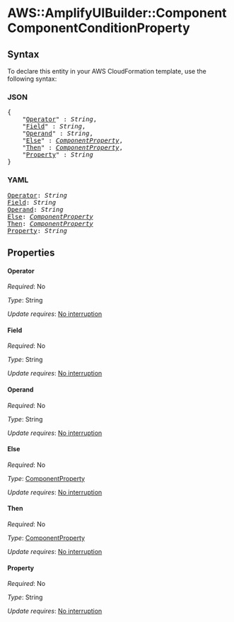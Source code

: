 # AWS::AmplifyUIBuilder::Component ComponentConditionProperty

## Syntax

To declare this entity in your AWS CloudFormation template, use the following syntax:

### JSON

<pre>
{
    "<a href="#operator" title="Operator">Operator</a>" : <i>String</i>,
    "<a href="#field" title="Field">Field</a>" : <i>String</i>,
    "<a href="#operand" title="Operand">Operand</a>" : <i>String</i>,
    "<a href="#else" title="Else">Else</a>" : <i><a href="componentproperty.md">ComponentProperty</a></i>,
    "<a href="#then" title="Then">Then</a>" : <i><a href="componentproperty.md">ComponentProperty</a></i>,
    "<a href="#property" title="Property">Property</a>" : <i>String</i>
}
</pre>

### YAML

<pre>
<a href="#operator" title="Operator">Operator</a>: <i>String</i>
<a href="#field" title="Field">Field</a>: <i>String</i>
<a href="#operand" title="Operand">Operand</a>: <i>String</i>
<a href="#else" title="Else">Else</a>: <i><a href="componentproperty.md">ComponentProperty</a></i>
<a href="#then" title="Then">Then</a>: <i><a href="componentproperty.md">ComponentProperty</a></i>
<a href="#property" title="Property">Property</a>: <i>String</i>
</pre>

## Properties

#### Operator

_Required_: No

_Type_: String

_Update requires_: [No interruption](https://docs.aws.amazon.com/AWSCloudFormation/latest/UserGuide/using-cfn-updating-stacks-update-behaviors.html#update-no-interrupt)

#### Field

_Required_: No

_Type_: String

_Update requires_: [No interruption](https://docs.aws.amazon.com/AWSCloudFormation/latest/UserGuide/using-cfn-updating-stacks-update-behaviors.html#update-no-interrupt)

#### Operand

_Required_: No

_Type_: String

_Update requires_: [No interruption](https://docs.aws.amazon.com/AWSCloudFormation/latest/UserGuide/using-cfn-updating-stacks-update-behaviors.html#update-no-interrupt)

#### Else

_Required_: No

_Type_: <a href="componentproperty.md">ComponentProperty</a>

_Update requires_: [No interruption](https://docs.aws.amazon.com/AWSCloudFormation/latest/UserGuide/using-cfn-updating-stacks-update-behaviors.html#update-no-interrupt)

#### Then

_Required_: No

_Type_: <a href="componentproperty.md">ComponentProperty</a>

_Update requires_: [No interruption](https://docs.aws.amazon.com/AWSCloudFormation/latest/UserGuide/using-cfn-updating-stacks-update-behaviors.html#update-no-interrupt)

#### Property

_Required_: No

_Type_: String

_Update requires_: [No interruption](https://docs.aws.amazon.com/AWSCloudFormation/latest/UserGuide/using-cfn-updating-stacks-update-behaviors.html#update-no-interrupt)
